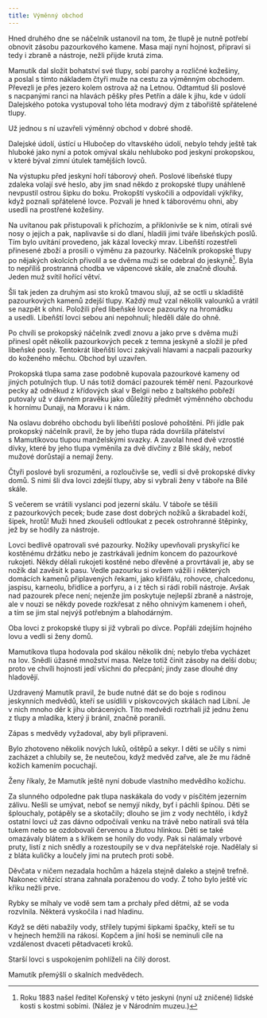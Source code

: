 ```yaml
---
title: Výměnný obchod
---
```


Hned druhého dne se náčelník ustanovil na tom, že tlupě je nutně potřebí obnovit zásobu pazourkového kamene. Masa mají nyní hojnost, připraví si tedy i zbraně a nástroje, nežli přijde krutá zima.

Mamutík dal složit bohatství své tlupy, sobí parohy a rozličné kožešiny, a poslal s tímto nákladem čtyři muže na cestu za výměnným obchodem. Převezli je přes jezero kolem ostrova až na Letnou. Odtamtud šli poslové s nacpanými ranci na hlavách pěšky přes Petřín a dále k jihu, kde v údolí Dalejského potoka vystupoval toho léta modravý dým z tábořiště spřátelené tlupy.

Už jednou s ní uzavřeli výměnný obchod v dobré shodě.

Dalejské údolí, ústící u Hlubočep do vltavského údolí, nebylo tehdy ještě tak hluboké jako nyní a potok omýval skálu nehluboko pod jeskyní prokopskou, v které býval zimní útulek tamějších lovců.

Na výstupku před jeskyní hoří táborový oheň. Poslové libeňské tlupy zdaleka volají své heslo, aby jim snad někdo z prokopské tlupy unáhleně nevpustil ostrou šipku do boku. Prokopští vyskočili a odpovídali výkřiky, když poznali spřátelené lovce. Pozvali je hned k táborovému ohni, aby usedli na prostřené kožešiny.

Na uvítanou pak přistupovali k příchozím, a přiklonivše se k nim, otírali své nosy o jejich a pak, naplivavše si do dlaní, hladili jimi tváře libeňských poslů. Tím bylo uvítání provedeno, jak kázal lovecký mrav. Libeňští rozestřeli přinesené zboží a prosili o výměnu za pazourky. Náčelník prokopské tlupy po nějakých okolcích přivolil a se dvěma muži se odebral do jeskyně[^13]. Byla to nepříliš prostranná chodba ve vápencové skále, ale značně dlouhá. Jeden muž svítil hořící větví.

Šli tak jeden za druhým asi sto kroků tmavou slují, až se octli u skladiště pazourkových kamenů zdejší tlupy. Každý muž vzal několik valounků a vrátil se nazpět k ohni. Položili před libeňské lovce pazourky na hromádku a usedli. Libeňští lovci sebou ani nepohnuli; hleděli dále do ohně.

Po chvíli se prokopský náčelník zvedl znovu a jako prve s dvěma muži přinesl opět několik pazourkových pecek z temna jeskyně a složil je před libeňské posly. Tentokrát libeňští lovci zakývali hlavami a nacpali pazourky do koženého měchu. Obchod byl uzavřen.

Prokopská tlupa sama zase podobně kupovala pazourkové kameny od jiných potulných tlup. U nás totiž domácí pazourek téměř není. Pazourkové pecky až odněkud z křídových skal v Belgii nebo z baltského pobřeží putovaly už v dávném pravěku jako důležitý předmět výměnného obchodu k hornímu Dunaji, na Moravu i k nám.

Na oslavu dobrého obchodu byli libeňští poslové pohoštěni. Při jídle pak prokopský náčelník pravil, že by jeho tlupa ráda dovršila přátelství s Mamutíkovou tlupou manželskými svazky. A zavolal hned dvě vzrostlé dívky, které by jeho tlupa vyměnila za dvě dívčiny z Bílé skály, neboť mužové dorůstají a nemají ženy.

Čtyři poslové byli srozuměni, a rozloučivše se, vedli si dvě prokopské dívky domů. S nimi šli dva lovci zdejší tlupy, aby si vybrali ženy v táboře na Bílé skále.

S večerem se vrátili vyslanci pod jezerní skálu. V táboře se těšili z pazourkových pecek; bude zase dost dobrých nožíků a škrabadel koží, šipek, hrotů! Muži hned zkoušeli odtloukat z pecek ostrohranné štěpinky, jež by se hodily za nástroje.

Lovci bedlivě opatrovali své pazourky. Nožíky upevňovali pryskyřicí ke kostěnému držátku nebo je zastrkávali jedním koncem do pazourkové rukojeti. Někdy dělali rukojeti kostěné nebo dřevěné a provrtávali je, aby se nožík dal zavěsit k pasu. Vedle pazourku si ovšem vážili i některých domácích kamenů připlavených řekami, jako křišťálu, rohovce, chalcedonu, jaspisu, karneolu, břidlice a porfyru, a i z těch si rádi robili nástroje. Avšak nad pazourek přece není; nejenže jim poskytuje nejlepší zbraně a nástroje, ale v nouzi se někdy povede rozkřesat z něho ohnivým kamenem i oheň, a tím se jim stal nejvýš potřebným a blahodárným.

Oba lovci z prokopské tlupy si již vybrali po dívce. Popřáli zdejším hojného lovu a vedli si ženy domů.

Mamutíkova tlupa hodovala pod skálou několik dní; nebylo třeba vycházet na lov. Snědli úžasné množství masa. Nelze totiž činit zásoby na delší dobu; proto ve chvíli hojnosti jedí všichni do přecpání; jindy zase dlouhé dny hladovějí.

Uzdravený Mamutík pravil, že bude nutné dát se do boje s rodinou jeskynních medvědů, kteří se usídlili v pískovcových skálách nad Libní. Je v nich mnoho děr k jihu obrácených. Tito medvědi roztrhali již jednu ženu z tlupy a mladíka, který ji bránil, značně poranili.

Zápas s medvědy vyžadoval, aby byli připraveni.

Bylo zhotoveno několik nových luků, oštěpů a sekyr. I děti se učily s nimi zacházet a chlubily se, že neutečou, když medvěd zařve, ale že mu řádně kožich kamením pocuchají.

Ženy říkaly, že Mamutík ještě nyní dobude vlastního medvědího kožichu.

Za slunného odpoledne pak tlupa naskákala do vody v písčitém jezerním zálivu. Nešli se umývat, neboť se nemyjí nikdy, byť i páchli špínou. Děti se šplouchaly, potápěly se a skotačily; dlouho se jim z vody nechtělo, i když ostatní lovci už zas dávno odpočívali venku na trávě nebo natírali svá těla tukem nebo se ozdobovali červenou a žlutou hlinkou. Děti se také omazávaly blátem a s křikem se honily do vody. Pak si nalámaly vrbové pruty, listí z nich snědly a rozestoupily se v dva nepřátelské roje. Nadělaly si z bláta kuličky a loučely jimi na prutech proti sobě.

Děvčata v ničem nezadala hochům a házela stejně daleko a stejně trefně. Nakonec vítězící strana zahnala poraženou do vody. Z toho bylo ještě víc křiku nežli prve.

Rybky se míhaly ve vodě sem tam a prchaly před dětmi, až se voda rozvlnila. Některá vyskočila i nad hladinu.

Když se děti nabažily vody, střílely tupými šipkami špačky, kteří se tu v hejnech hemžili na rákosí. Kopčem a jiní hoši se neminuli cíle na vzdálenost dvaceti pětadvaceti kroků.

Starší lovci s uspokojením pohlíželi na čilý dorost.

Mamutík přemýšlí o skalních medvědech.

  

[^13]: Roku 1883 našel ředitel Kořenský v této jeskyni (nyní už zničené) lidské kosti s kostmi sobími. (Nález je v Národním muzeu.)
